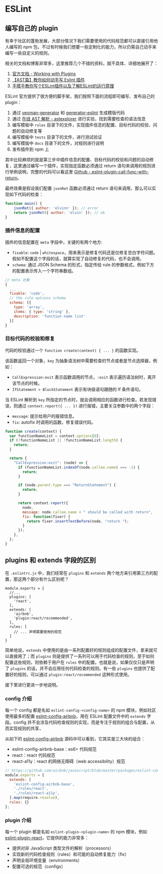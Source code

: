 # ESLint

## 编写自己的 plugin

有幸于社区的蓬勃发展，大部分情况下我们需要使用的代码规范都可以直接引用他人编写的 npm 包，不过有时候我们想要一些定制化的能力，所以仍需自己动手来编写一些自定义的规则。

相关的文档和博客非常多，这里推荐几个不错的资料，就不具体、详细地展开了：

1. [官方文档 - Working with Plugins](https://eslint.org/docs/developer-guide/working-with-rules)
2. [【AST篇】教你如何动手写 Eslint 插件](https://juejin.im/post/5d91be23f265da5ba532a07e)
3. [手摸手教你写个ESLint插件以及了解ESLint的运行原理](http://obkoro1.com/web_accumulate/accumulate/tool/ESLint%E6%8F%92%E4%BB%B6.html)

ESLint 官方提供了很方便的脚手架，我们按照下面的流程即可编写、发布自己的 plugin：

1. 通过 [yeoman-generator](https://www.npmjs.com/package/yeoman-generator) 和 [generator-eslint](https://www.npmjs.com/package/generator-eslint) 生成模版代码
2. 通过 [在线 AST 解析 - astexplorer](http://astexplorer.net/) 进行实验，找到需要检查的语法信息
3. 编写模板中 `rules` 目录下的文件，实现插件信息的配置、目标代码的校验、问题的自动修复等
4. 编写模板中 `tests` 目录下的文件，进行测试验证
5. 编写模版中 `docs` 目录下的文件，对规则进行说明
5. 发布插件到 npm 上

其中比较麻烦的就是第三步中插件信息的配置、目标代码的校验和问题的自动修复，这里通过编写一个插件，实现指定函数必须通过 return 语句来调用的规则进行举例说明，完整的代码可以看这里 [Github - eslint-plugin-call-func-with-return](https://github.com/elvinn/eslint-plugin-call-func-with-return)。

最终效果是假设我们配置 `jsonRet` 函数必须通过 return 语句来调用，那么可以实现如下代码的检查：

``` js
function main() {
    jsonRet({ author: 'elvinn' }); // error
    return jsonRet({ author: 'elvin' }); // ok
}
```

### 插件信息的配置

插件的信息配置在 `meta` 字段中，关键的有两个地方:

- `fixable`: `code` | `whitespace`，用来表示是修复代码还是仅修复空白字符问题。假如不配置这个字段的话，就算实现了自动修复的代码，也不会调用。
- `schema`: 通过 JSON Schema 的形式，指定传给 rule 的参数格式，例如下方的配置表示传入一个字符串数组。

``` js
// meta 对象
{
  ...
  fixable: 'code',
  // the rule options schema
  schema: [{
    type: 'array',
    items: { type: 'string' },
    description: 'function name list'
  }]
}
```

### 目标代码的校验和修复

代码的校验通过一个 `function create(context) { ... }` 的函数实现。

该函数返回一个对象，`key` 为抽象语法树中需要检查的节点或者是节点选择器，例如：

- `CallExpression:exit` 表示函数调用的节点，`:exit` 表示遍历语法树时，离开该节点的时候。
- `IfStatement > BlockStatement` 表示有块级语句跟随的 If 条件语句。

当 ESLint 解析到 `key` 所指定的节点时，就会调用相应的函数进行检查。若发现错误，则通过 `context.report({ ... })` 进行报错，主要关注参数中的两个字段：

- `message`: 提示给用户的报错信息。
- `fix`: autofix 时调用的函数，修复错误代码。

``` js {8,17-23}
function create(context) {
  var functionNameList = context.options[0];
  if (!functionNameList || !functionNameList.length) {
    return;
  }

  return {
    "CallExpression:exit": (node) => {
      if (functionNameList.indexOf(node.callee.name) === -1) {
        return;
      }

      if (node.parent.type === "ReturnStatement") {
        return;
      }

      return context.report({
        node,
        message: node.callee.name + " should be called with return",
        fix: function(fixer) {
          return fixer.insertTextBefore(node, "return ");
        }
      });
    },
  };
}

```

## plugins 和 extends 字段的区别

在 `.eslintrc.js` 中，我们经常在 `plugins` 和 `extends` 两个地方来引用第三方的配置，那这两个部分有什么区别呢？

``` js{3,6}
module.exports = {
  //...
  plugins: [
    'react',
  ],
  extends: [
    'airbnb',
    'plugin:react/recommended',
  ],
  rules: [
    // ... 声明需要使用的规范
  ]
}
```

简单地说，`extends` 中使用的是由一系列配置好的规则组成的配置文件，拿来就可以直接用了；而 `plugins` 则是提供了一系列可以用于代码检查的规则，至于如何配置这些规则，则依赖于用户在 `rules` 中的配置。也就是说，如果仅仅只是声明了 `plugins` 的话，并不会应用任何代码检查的规则。有一些 `plugins` 也提供了配置好的规则，可以通过 `plugin:react/recommended` 这种形式使用。

接下里进行更进一步地说明。

### config 介绍

每一个 config 都是名如 `eslint-config-<config-name>` 的 npm 模块，例如社区使用最多的配置 [eslint-config-airbnb](https://www.npmjs.com/package/eslint-config-airbnb)，用在 ESLint 配置文件中的 `extends` 字段。config 并不会涉及代码检查规则的实现，而是专注于规则的组合与配置，从而实现规则的共享，

从如下的 [eslint-config-airbnb](https://www.npmjs.com/package/eslint-config-airbnb) 源码中可以看到，它其实是三大块的组合：

- eslint-config-airbnb-base：es6+ 代码规范
- react：react 代码规范
- react-a11y：react 的网络无障碍（web accessibility）规范

```js
// https://github.com/airbnb/javascript/blob/master/packages/eslint-config-airbnb/index.js
module.exports = {
  extends: [
    'eslint-config-airbnb-base',
    './rules/react',
    './rules/react-a11y',
  ].map(require.resolve),
  rules: {}
};
```

### plugin 介绍

每一个 plugin 都是名如 `eslint-plugin-<plugin-name>` 的 npm 模块，例如 [eslint-plugin-react](https://www.npmjs.com/package/eslint-plugin-react)，它提供的能力非常多：

- 提供对非 JavaScript 类型文件的解析（processors）
- 实现新的代码检查规则（rules）和可能的自动修复能力（fix）
- 声明全局环境变量（environments）
- 配置可选的规范（configs）

<Vssue :title="ESLint" />
